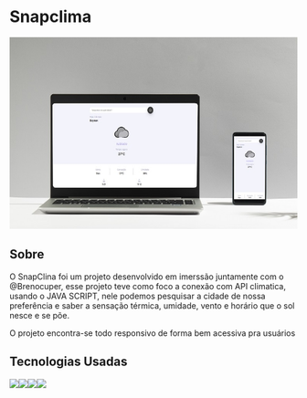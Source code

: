 # Snapclima

<img src="/assets/img/snap-clima (1).jpg" alt="">

<h2>Sobre</h2>

<p>O SnapClina foi um projeto desenvolvido em imerssão juntamente com o @Brenocuper, esse projeto teve como foco a conexão com API climatica, usando o JAVA SCRIPT, nele podemos pesquisar a cidade de nossa preferência e saber a sensação térmica, umidade, vento e horário que o sol nesce e se põe.</p>

<p>O projeto encontra-se todo responsivo de forma bem acessiva pra usuários</p>

<h2>Tecnologias Usadas</h2>

<img src="https://img.shields.io/badge/HTML-239120?style=for-the-badge&logo=html5&logoColor=white"><img src="https://img.shields.io/badge/CSS3-1572B6?style=for-the-badge&logo=css3&logoColor=white"><img src="https://img.shields.io/badge/JavaScript-F7DF1E?style=for-the-badge&logo=javascript&logoColor=black"><img src="https://img.shields.io/badge/GIT-E44C30?style=for-the-badge&logo=git&logoColor=white">


